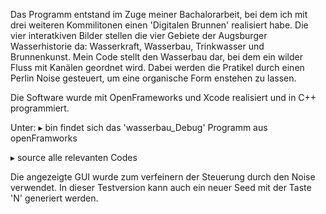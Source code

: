 Das Programm entstand im Zuge meiner Bachalorarbeit, bei dem ich mit drei weiteren Kommilitonen einen 'Digitalen Brunnen' realisiert habe. Die vier interatkiven Bilder stellen die vier Gebiete der Augsburger Wasserhistorie da: Wasserkraft, Wasserbau, Trinkwasser und Brunnenkunst. Mein Code stellt den Wasserbau dar, bei dem ein wilder Fluss mit Kanälen geordnet wird. Dabei werden die Pratikel durch einen Perlin Noise gesteuert, um eine organische Form enstehen zu lassen. 

Die Software wurde mit OpenFrameworks und Xcode realisiert und in C++ programmiert.

Unter:
▸ ⁨bin⁩
findet sich das 'wasserbau_Debug' Programm aus openFramworks

▸ ⁨source
alle relevanten Codes


Die angezeigte GUI wurde zum verfeinern der Steuerung durch den Noise verwendet. In dieser Testversion kann auch ein neuer Seed mit der Taste 'N' generiert werden. 
